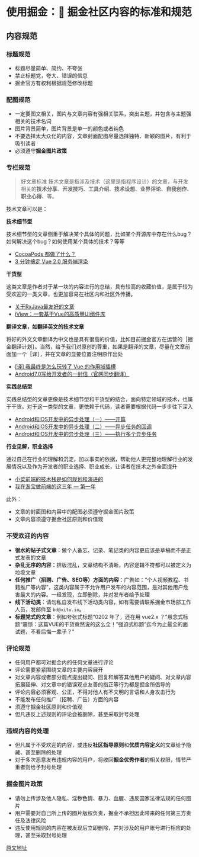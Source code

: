 # 使用掘金：📐 掘金社区内容的标准和规范

## 内容规范

### 标题规范

* 标题尽量简单、简约、不夸张
* 禁止标题党，夸大、错误的信息
* 掘金官方有权利根据规范修改标题

### 配图规范

* 一定要图文相关，图片与文章内容有强相关联系，突出主题，并包含与主题强相关的技术名词
* 图片背景简单，图片背景是单一的颜色或者纯色
* 不要选择太大众化的内容，文章封面配图尽量选择独特、新颖的图片，有利于吸引读者
* 必须遵守**掘金图片政策**

### 专栏规范

> 好文章标准 技术文章是指涉及技术（这里是指程序设计）的文章，与开发相关的**技术分享**、**开发技巧**、**工具介绍**、**技术设想**、**业界评论**、**自我创作**、**职业心得**、等。

技术文章可以是：

**技术细节型**

技术细节型的文章侧重于解决某个具体的问题，比如某个开源库中存在什么bug？如何解决这个bug？如何使用某个具体的技术？等等

* [CocoaPods 都做了什么？](https://juejin.cn/post/6844903445367881735 "https://juejin.cn/post/6844903445367881735")
* [3 分钟搞定 Vue 2.0 服务端渲染](https://juejin.cn/post/6844903447007854606 "https://juejin.cn/post/6844903447007854606")

**干货型**

这类文章是作者对于某一块的内容进行的总结，具有较高的收藏价值，是属于较为受欢迎的一类文章，也更加容易在社区内和社区外传播。

* [关于RxJava最友好的文章](https://juejin.cn/post/6844903447280484360 "https://juejin.cn/post/6844903447280484360")
* [iView：一套基于Vue的高质量UI组件库](https://juejin.cn/post/6844903445812477965 "https://juejin.cn/post/6844903445812477965")

**翻译文章，如翻译英文的技术文章**

将好的外文文章翻译为中文也是具有很高的价值，比如目前掘金官方在运营的［掘金翻译计划］。当然，给予我们对原创的尊重，如果是翻译的文章，尽量在文章前面加一个［译］，并在文章的显要位置注明原作出处

* [\[译\] 我最终是怎么玩转了 Vue 的作用域插槽](https://juejin.cn/post/6844903795516768263 "https://juejin.cn/post/6844903795516768263")
* [Android7.0写给开发者的一封信（官网同步翻译）](https://juejin.cn/post/1 "https://juejin.cn/post/1")

**实践总结型**

实践总结型的文章更像是技术细节型和干货型的结合，面向特定领域的技术，也属于干货。对于这一类型的文章，更依赖于代码，读者需要根据代码一步步往下深入

* [Android和iOS开发中的异步处理（一）——开篇](https://juejin.cn/post/6844903441727225870 "https://juejin.cn/post/6844903441727225870")
* [Android和iOS开发中的异步处理（二）——异步任务的回调](https://juejin.cn/post/6844903441832083463 "https://juejin.cn/post/6844903441832083463")
* [Android和iOS开发中的异步处理（三）——执行多个异步任务](https://juejin.cn/post/6844903441832083470 "https://juejin.cn/post/6844903441832083470")

**行业见解，职业选择**

通过自己在行业的理解和沉淀，加以事实的依据，帮助他人更完整地理解行业的发展情况以及作为开发者的职业选择、职业成长，让读者在技术之外全面提升

* [小菜前端的技术栈是如何规划和演进的](https://juejin.cn/post/6844903807340511246 "https://juejin.cn/post/6844903807340511246")
* [我在淘宝做前端的这三年 — 第一年](https://juejin.cn/post/6844903783198097416 "https://juejin.cn/post/6844903783198097416")

此外：

* 文章的封面图和内容中的配图必须遵守掘金图片政策
* 文章内容须遵守掘金社区原则和价值观

### 不受欢迎的内容

* **很水的帖子式文章**：做个人备忘、记录、笔记类的内容更应该是草稿而不是正式发表的文章
* **杂乱无序的内容**：排版混乱，文章结构不清晰，内容逻辑不符都可以被定义为垃圾文章
* **任何推广（招聘、广告、SEO等）方面的内容**：广告如：“个人视频教程、书籍推广等内容”，这类内容属于不允许用户发布的内容范围，是对其他用户危害最大的内容。一经发现，立即删除，并对发布者给予处理
* **线下活动类**：请勿私自发布线下活动类内容，如有需要请联系掘金市场部工作人员，发邮件至 `bd@xitu.io`。
* **标题党式的文章**：例如夸张式标题“0202 年了，还在用 vue2.x ？”悬念式标题“震惊：这篇VUE的干货竟然说的这么全！”强迫式标题“迄今为止最全的面试题，不看后悔一辈子？”

### 评论规范

* 任何用户都可对掘金内的任何文章进行评论
* 评论需要紧紧围绕文章的主要内容展开
* 对文章内容或者部分观点提出疑问、回复和解答其他用户的疑问、对文章内容拓展延伸、对文章中的错误观点友善的指正等行为都是掘金所倡导的
* 评论内容必须客观、公正，不得对他人有不文明的言语和人身攻击行为
* 不能发布任何推广（招聘、广告）方面的内容
* 须遵守掘金社区原则和价值观
* 但凡违反上述规则的评论会被删除，甚至采取封号处理

### 违规内容的处理

* 但凡属于不受欢迎的内容，或违反**社区指导原则**和**优质内容定义**的文章给予隐藏、甚至删除的处理
* 对于多次恶意发布违规内容的用户，将收回**掘金优秀作者**的相关权限，情节严重者则给予封号处理

### 掘金图片政策

* 请勿上传涉及他人隐私、淫秽色情、暴力、血腥、违反国家法律法规的任何图片
* 用户需要对自己所上传的图片版权负责，掘金不承担因此带来的任何第三方责任及法律风险
* 违反使用规则的内容在被发现后立即删除，并对涉及的用户账号进行相应的处理，甚至采取封号处理

[原文地址](https://juejin.cn/book/6844733795329900551/section/6844733795380232199)